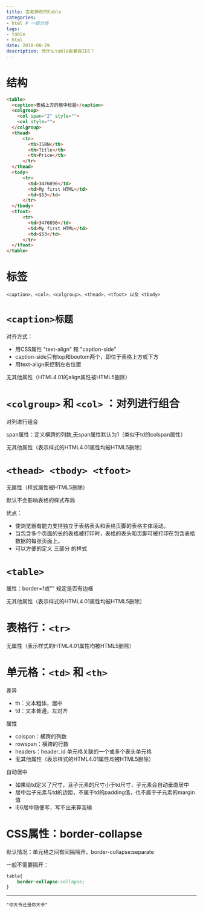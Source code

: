 ```yaml
---
title: 古老神奇的table
categories: 
- html # 一级分类
tags: 
- table
- html
date: 2018-08-29
description: 凭什么table能兼容IE6？
---
```

# 结构
```html
<table>
  <caption>表格上方的居中标题</caption>
  <colgroup>
    <col span="2" style="">
    <col style="">
  </colgroup>
  <thead>
      <tr>
        <th>ISBN</th>
        <th>Title</th>
        <th>Price</th>
      </tr>
  </thead>
  <tody>
      <tr>
        <td>3476896</td>
        <td>My first HTML</td>
        <td>$53</td>
      </tr>
  </tbody>
  <tfoot>
      <tr>
        <td>3476896</td>
        <td>My first HTML</td>
        <td>$53</td>
      </tr>
  </tfoot>
</table>
```

# 标签
```
<caption>、<col>、<colgroup>、<thead>、<tfoot> 以及 <tbody> 
```

# `<caption>标题`
对齐方式：
- 用CSS属性 "text-align" 和 "caption-side"
- caption-side只有top和bootom两个，即位于表格上方或下方
- 用text-align来控制左右位置


无其他属性（HTML4.01的align属性被HTML5删除）

# `<colgroup>` 和 `<col>` ：对列进行组合
对列进行组合

span属性：定义横跨的列数,无span属性默认为1（类似于td的colspan属性）

无其他属性（表示样式的HTML4.01属性均被HTML5删除）

# `<thead> <tbody> <tfoot>`
无属性（样式属性被HTML5删除）

默认不会影响表格的样式布局

优点：
- 使浏览器有能力支持独立于表格表头和表格页脚的表格主体滚动。
- 当包含多个页面的长的表格被打印时，表格的表头和页脚可被打印在包含表格数据的每张页面上。
- 可以方便的定义 三部分 的样式

# `<table>`
属性：border=1或""   规定是否有边框

无其他属性（表示样式的HTML4.01属性均被HTML5删除）

# 表格行：`<tr>`
无属性（表示样式的HTML4.01属性均被HTML5删除）

# 单元格：`<td>` 和 `<th>`
差异
- th：文本粗体，居中
- td：文本普通，左对齐

属性
- colspan：横跨的列数
- rowspan：横跨的行数
- headers：header_id 单元格关联的一个或多个表头单元格
- 无其他属性（表示样式的HTML4.01属性均被HTML5删除）

自动居中
- 如果给td定义了尺寸，且子元素的尺寸小于td尺寸，子元素会自动垂直居中
- 居中后子元素与td的边距，不属于td的padding值，也不属于子元素的margin值
- IE6居中随便写，写不出来算我输

# CSS属性：border-collapse 
默认情况：单元格之间有间隔隔开，border-collapse:separate

一般不需要隔开：
```css
table{
    border-collapse:collapse;
}
```

---
    "你大爷还是你大爷"